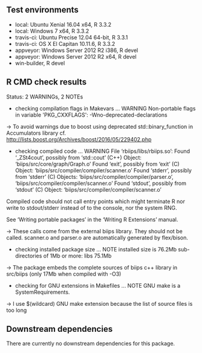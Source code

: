 ## Test environments
* local: Ubuntu Xenial 16.04 x64, R 3.3.2
* local: Windows 7 x64, R 3.3.2
* travis-ci: Ubuntu Precise 12.04 64-bit, R 3.3.1
* travis-ci: OS X El Capitan 10.11.6, R 3.3.2
* appveyor: Windows Server 2012 R2 i386, R devel
* appveyor: Windows Server 2012 R2 x64, R devel
* win-builder, R devel

## R CMD check results
Status: 2 WARNINGs, 2 NOTEs

* checking compilation flags in Makevars ... WARNING
Non-portable flags in variable 'PKG_CXXFLAGS':
  -Wno-deprecated-declarations
  
-> To avoid warnings due to boost using deprecated 
std::binary_function in Accumulators library
cf. http://lists.boost.org/Archives/boost/2016/05/229402.php

* checking compiled code ... WARNING
File ‘rbiips/libs/rbiips.so’:
  Found ‘_ZSt4cout’, possibly from ‘std::cout’ (C++)
    Object: ‘biips/src/core/graph/Graph.o’
  Found ‘exit’, possibly from ‘exit’ (C)
    Object: ‘biips/src/compiler/compiler/scanner.o’
  Found ‘stderr’, possibly from ‘stderr’ (C)
    Objects: ‘biips/src/compiler/compiler/parser.o’,
      ‘biips/src/compiler/compiler/scanner.o’
  Found ‘stdout’, possibly from ‘stdout’ (C)
    Object: ‘biips/src/compiler/compiler/scanner.o’

Compiled code should not call entry points which might terminate R nor
write to stdout/stderr instead of to the console, nor the system RNG.

See ‘Writing portable packages’ in the ‘Writing R Extensions’ manual.

-> These calls come from the external biips library.
They should not be called.
scanner.o and parser.o are automatically generated by flex/bison.

* checking installed package size ... NOTE
  installed size is 76.2Mb
  sub-directories of 1Mb or more:
    libs  75.1Mb
    
-> The package embeds the complete sources of biips c++ library 
in src/biips (only 17Mb when compiled with -O3)

* checking for GNU extensions in Makefiles ... NOTE
GNU make is a SystemRequirements.

-> I use $(wildcard) GNU make extension because the list
of source files is too long

## Downstream dependencies
There are currently no downstream dependencies for this package.